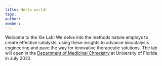 ```yaml
---
title: Hello world!
tags:
author: 
member: 
---
```


Welcome to the Xie Lab! We delve into the methods nature employs to create effective catalysts, using these insights to advance biocatalysis engineering and pave the way for innovative therapeutic solutions. The lab will open in the [Department of Medicinal Chmeistry](https://mc.pharmacy.ufl.edu/) at University of Florida in July 2023.
